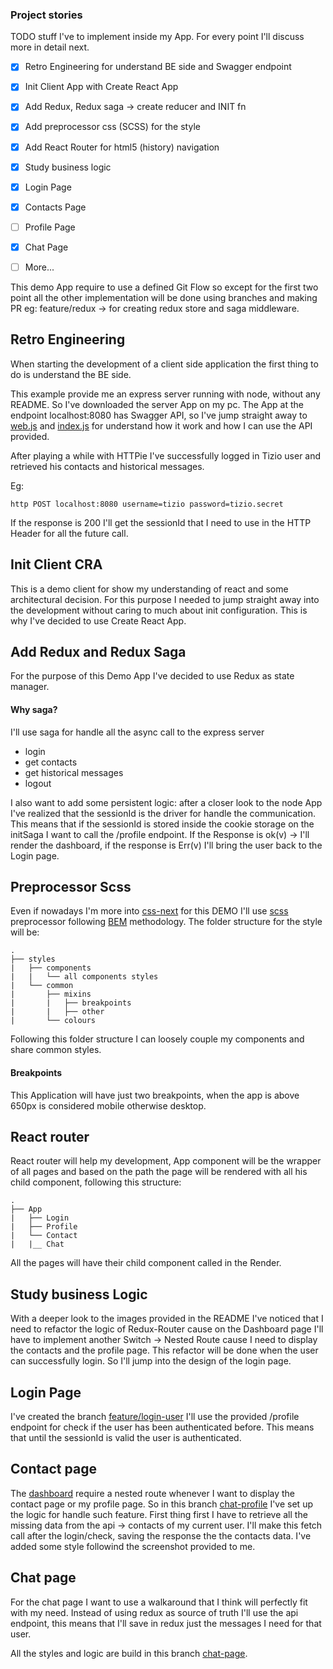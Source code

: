 ### Project stories

TODO stuff I've to implement inside my App. For every point I'll discuss more in detail next.

- [x] Retro Engineering for understand BE side and Swagger endpoint
- [x] Init Client App with Create React App
- [x] Add Redux, Redux saga -> create reducer and INIT fn
- [x] Add preprocessor css (SCSS) for the style
- [x] Add React Router for html5 (history) navigation
- [x] Study business logic
- [x] Login Page
- [x] Contacts Page
- [ ] Profile Page
- [x] Chat Page
- [ ] More...


This demo App require to use a defined Git Flow so except for the first two point all the other implementation
will be done using branches and making PR eg: feature/redux -> for creating redux store and saga middleware.

## Retro Engineering


When starting the development of a client side application the first thing to do is understand the BE side.

This example provide me an express server running with node, without any README. So I've downloaded the server App 
on my pc. The App at the endpoint localhost:8080 has Swagger API, so I've jump straight away to 
[web.js](https://github.com/bemindinteractive/chat-server-challenge/blob/master/web.js) and 
[index.js](https://github.com/bemindinteractive/chat-server-challenge/blob/master/lib/index.js) for understand how it 
work and how I can use the API provided.

After playing a while with HTTPie I've successfully logged in Tizio user and retrieved his contacts and historical messages.

Eg:
```shell script
http POST localhost:8080 username=tizio password=tizio.secret
```

If the response is 200 I'll get the sessionId that I need to use in the HTTP Header for all the future call.


## Init Client CRA


This is a demo client for show my understanding of react and some architectural decision. For this purpose
I needed to jump straight away into the development without caring to much about init configuration.
This is why I've decided to use Create React App.


## Add Redux and Redux Saga


For the purpose of this Demo App I've decided to use Redux as state manager.

#### Why saga? 

I'll use saga for handle all the async call to the express server
 - login
 - get contacts
 - get historical messages
 - logout
 
I also want to add some persistent logic: after a closer look to the node App I've realized that
the sessionId is the driver for handle the communication. This means that if the sessionId is stored 
inside the cookie storage on the initSaga I want to call the /profile endpoint. 
If the Response is ok(v) -> I'll render the dashboard, if the response is Err(v) I'll bring the user back to
the Login page.

## Preprocessor Scss

Even if nowadays I'm more into [css-next](https://cssnext.github.io/) for this DEMO I'll use
[scss](https://sass-lang.com/) preprocessor following [BEM](https://en.bem.info/methodology/quick-start/) methodology.
The folder structure for the style will be:

```
.
├── styles
|   ├── components
|   |   └── all components styles
|   └── common
|       ├── mixins
|       |   ├── breakpoints
|       |   ├── other
|       └── colours
```

Following this folder structure I can loosely couple my components and share common styles.


#### Breakpoints

This Application will have just two breakpoints, when the app is above 
650px is considered mobile otherwise desktop.


## React router

React router will help my development, App component will be the wrapper of all pages and based on the path the page
will be rendered with all his child component, following this structure:

```
.
├── App
|   ├── Login
|   ├── Profile
|   └── Contact
|   |__ Chat
```

All the pages will have their child component called in the Render.


## Study business Logic

With a deeper look to the images provided in the README I've noticed that I need to refactor the logic of Redux-Router
cause on the Dashboard page I'll have to implement another Switch -> Nested Route cause I need to display the contacts
and the profile page.
This refactor will be done when the user can successfully login. So I'll jump into the design of the login page.


## Login Page

I've created the branch [feature/login-user](https://github.com/erik18xk/chat-client-challenge/commit/62e017003807c2ee3da16f8af16f667d774e32ed)
I'll use the provided /profile endpoint for check if the user has been authenticated before. This means that until the 
sessionId is valid the user is authenticated.

## Contact page

The [dashboard](https://github.com/bemindinteractive/chat-client-challenge/blob/master/docs/images/profile.png) require
a nested route whenever I want to display the contact page or my profile page. So in this branch [chat-profile]() I've set up the logic
for handle such feature.
First thing first I have to retrieve all the missing data from the api -> contacts of my current user.
I'll make this fetch call after the login/check, saving the response the the contacts data. I've added some style followind
the screenshot provided to me.


## Chat page
For the chat page I want to use a walkaround that I think will perfectly fit with my need. Instead of using
redux as source of truth I'll use the api endpoint, this means that I'll save in redux just the 
messages I need for that user.

All the styles and logic are build in this branch [chat-page]().
